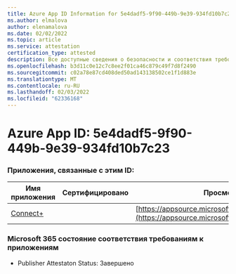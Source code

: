 ```yaml
---
title: Azure App ID Information for 5e4dadf5-9f90-449b-9e39-934fd10b7c23
ms.author: elmalova
author: elenamalova
ms.date: 02/02/2022
ms.topic: article
ms.service: attestation
certification_type: attested
description: Все доступные сведения о безопасности и соответствия требованиям для 5e4dadf5-9f90-449b-9e39-934fd10b7c23.
ms.openlocfilehash: b3d11c0e12c7c8ee2f01ca46c879c49f7d8f2490
ms.sourcegitcommit: c02a78e87cd408ded50ad143138502ce1f1d883e
ms.translationtype: MT
ms.contentlocale: ru-RU
ms.lasthandoff: 02/03/2022
ms.locfileid: "62336168"
---
```

# <a name="azure-app-id-5e4dadf5-9f90-449b-9e39-934fd10b7c23"></a>Azure App ID: 5e4dadf5-9f90-449b-9e39-934fd10b7c23


### <a name="apps-associated-with-this-id"></a>Приложения, связанные с этим ID:
| **Имя приложения** | **Сертифицировано** | **Просмотр в AppSource** |
|--------------|---------------|-----------------------|
| [Connect+](https://docs.microsoft.com/microsoft-365-app-certification/forward/WA200002611) |  | [https://appsource.microsoft.com/product/office/WA200002611](https://appsource.microsoft.com/product/office/WA200002611) |

### <a name="microsoft-365-app-compliance-status"></a>Microsoft 365 состояние соответствия требованиям к приложениям
- Publisher Attestaton Status: Завершено

